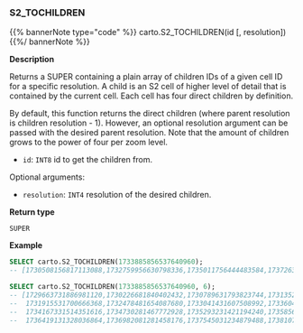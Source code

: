 ### S2_TOCHILDREN

{{% bannerNote type="code" %}}
carto.S2_TOCHILDREN(id [, resolution])
{{%/ bannerNote %}}

**Description**

Returns a SUPER containing a plain array of children IDs of a given cell ID for a specific resolution.
A child is an S2 cell of higher level of detail that is contained by the current cell.
Each cell has four direct children by definition.

By default, this function returns the direct children (where parent resolution is children resolution - 1).
However, an optional resolution argument can be passed with the desired parent resolution.
Note that the amount of children grows to the power of four per zoom level.

* `id`: `INT8` id to get the children from.

Optional arguments:

* `resolution`: `INT4` resolution of the desired children.

**Return type**

`SUPER`

**Example**

```sql
SELECT carto.S2_TOCHILDREN(1733885856537640960);
-- [1730508156817113088,1732759956630798336,1735011756444483584,1737263556258168832]

SELECT carto.S2_TOCHILDREN(1733885856537640960, 6);
-- [1729663731886981120,1730226681840402432,1730789631793823744,1731352581747245056,
--  1731915531700666368,1732478481654087680,1733041431607508992,1733604381560930304,
--  1734167331514351616,1734730281467772928,1735293231421194240,1735856181374615552,
--  1736419131328036864,1736982081281458176,1737545031234879488,1738107981188300800]
```

